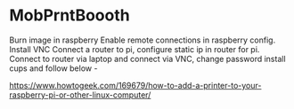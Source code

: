 # MobPrntBoooth

Burn image in raspberry
Enable remote connections in raspberry config.
Install VNC
Connect a router to pi, configure static ip in router for pi.
Connect to router via laptop and connect via VNC, change password
install cups and follow below -

https://www.howtogeek.com/169679/how-to-add-a-printer-to-your-raspberry-pi-or-other-linux-computer/
